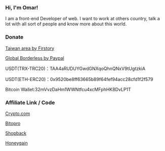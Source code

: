 ### Hi, I'm Omar!

I am a front-end Developer of web. I want to work at others country, talk a lot with all sort of people and know more about this world.

### Donate
[Taiwan area by Firstory](https://pay.firstory.me/user/newbie-overtime)

[Global Borderless by Paypal](https://paypal.me/ordinarycas)

USDT(TRX-TRC20)：TAA4aRUDUYGwdGNXqoQhnQNxV9tUgtzkiA

USDT(ETH-ERC20)：0x9520be8ff63665b89f64fef94acc28cfd1f2f579

Bitcoin Wallet:32mVvzDaHm1WWNtfcu4xcMFphHK8DvLP1T

### Affiliate Link / Code

[Crypto.com](https://crypto.com/app/xsud5ved2v)

[Bitopro](https://www.bitopro.com/landing_pages/reward?referrer=8238042506)

[Shopback](https://app.shopback.com/twn?raf=hGSewL&slug=referred-signup-bonus)

[Honeygain](https://dashboard.honeygain.com/ref/ORDIN663)
